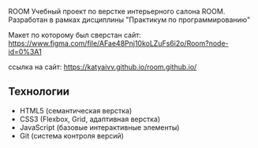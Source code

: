 ROOM
Учебный проект по верстке интерьерного салона ROOM. Разработан в рамках дисциплины "Практикум по программированию" 

Макет по которому был сверстан сайт: https://www.figma.com/file/AFae48Pnj10koLZuFs6i2o/Room?node-id=0%3A1

ссылка на сайт: https://katyaivv.github.io/room.github.io/

## Технологии
- HTML5 (семантическая верстка)
- CSS3 (Flexbox, Grid, адаптивная верстка)
- JavaScript (базовые интерактивные элементы)
- Git (система контроля версий)
